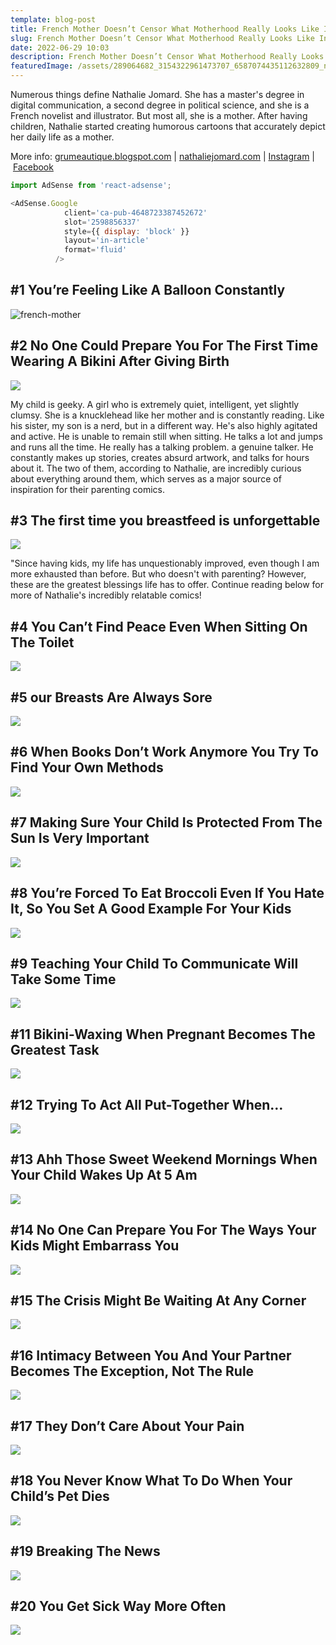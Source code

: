 ```yaml
---
template: blog-post
title: French Mother Doesn’t Censor What Motherhood Really Looks Like In Her 20 Comics
slug: French Mother Doesn’t Censor What Motherhood Really Looks Like In Her 20 Comics
date: 2022-06-29 10:03
description: French Mother Doesn’t Censor What Motherhood Really Looks Like
featuredImage: /assets/289064682_3154322961473707_6587074435112632809_n.jpg
---
```

Numerous things define Nathalie Jomard. She has a master's degree in digital communication, a second degree in political science, and she is a French novelist and illustrator. But most all, she is a mother. After having children, Nathalie started creating humorous cartoons that accurately depict her daily life as a mother.

More info: [grumeautique.blogspot.com](https://grumeautique.blogspot.com/) | [nathaliejomard.com](http://nathaliejomard.com/) | [Instagram](https://www.instagram.com/nathaliejomard/) | [Facebook](https://www.facebook.com/Nathalie-Jomard-103641416345805/)

```javascript
import AdSense from 'react-adsense';

<AdSense.Google
            client='ca-pub-4648723387452672'
            slot='2598856337'
            style={{ display: 'block' }}
            layout='in-article'
            format='fluid'
          />
```

## **\#1** You’re Feeling Like A Balloon Constantly

![french-mother](/assets/mother-1.jpg)

## \#2 No One Could Prepare You For The First Time Wearing A Bikini After Giving Birth

![](/assets/mother-2.jpg)

My child is geeky. A girl who is extremely quiet, intelligent, yet slightly clumsy. She is a knucklehead like her mother and is constantly reading. Like his sister, my son is a nerd, but in a different way. He's also highly agitated and active. He is unable to remain still when sitting. He talks a lot and jumps and runs all the time. He really has a talking problem. a genuine talker. He constantly makes up stories, creates absurd artwork, and talks for hours about it. The two of them, according to Nathalie, are incredibly curious about everything around them, which serves as a major source of inspiration for their parenting comics.

<script async="" src="https://pagead2.googlesyndication.com/pagead/js/adsbygoogle.js?client=ca-pub-4648723387452672" crossorigin="anonymous"></script>

<ins class="adsbygoogle" style="display:block; text-align:center;" data-ad-layout="in-article" data-ad-format="fluid" data-ad-client="ca-pub-4648723387452672" data-ad-slot="9248327144"></ins>

<script>
     (adsbygoogle = window.adsbygoogle || []).push({});
</script>

## \#3 The first time you breastfeed is unforgettable

![](/assets/mother-3.jpg)

"Since having kids, my life has unquestionably improved, even though I am more exhausted than before. But who doesn't with parenting? However, these are the greatest blessings life has to offer. Continue reading below for more of Nathalie's incredibly relatable comics!

## \#4 You Can’t Find Peace Even When Sitting On The Toilet

![](/assets/mother-4.jpg)

## \#5 our Breasts Are Always Sore

![](/assets/mother-5.jpg)

## \#6 When Books Don’t Work Anymore You Try To Find Your Own Methods

![](/assets/mother-6.jpg)

## \#7 Making Sure Your Child Is Protected From The Sun Is Very Important

![](/assets/mother-7.jpg)

## \#8 You’re Forced To Eat Broccoli Even If You Hate It, So You Set A Good Example For Your Kids

![](/assets/mother-8.jpg)

## \#9 Teaching Your Child To Communicate Will Take Some Time

![](/assets/mother-9.jpg)

## \#11 Bikini-Waxing When Pregnant Becomes The Greatest Task

![](/assets/mother-11.jpg)

## \#12 **Trying To Act All Put-Together When…**

![](/assets/mother-12.jpg)

## \#13 Ahh Those Sweet Weekend Mornings When Your Child Wakes Up At 5 Am

![](/assets/mother-13.jpg)

## \#14 **No One Can Prepare You For The Ways Your Kids Might Embarrass You**

![](/assets/mother-14.jpg)

## \#15 **The Crisis Might Be Waiting At Any Corner**

![](/assets/mother-15.jpg)

## \#16 **Intimacy Between You And Your Partner Becomes The Exception, Not The Rule**

![](/assets/mother-16.jpg)

## \#17 **They Don’t Care About Your Pain**

![](/assets/mother-17.jpg)

## \#18 You Never Know What To Do When Your Child’s Pet Dies

![](/assets/mother-18.jpg)

## \#19 Breaking The News

![](/assets/mother-19.jpg)

## \#20 You Get Sick Way More Often

![](/assets/mother-20.jpg)
